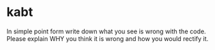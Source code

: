 # kabt

In simple point form write down what you see is wrong with the code. Please explain WHY you think it is wrong and how you would rectify it.
